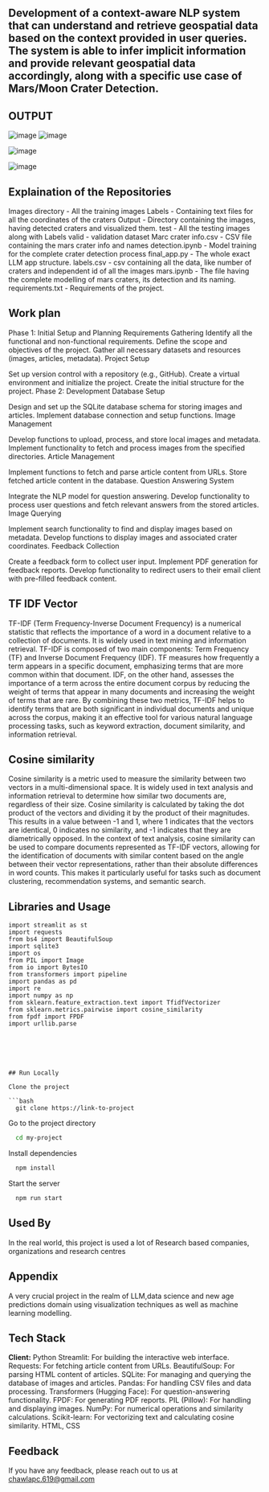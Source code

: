 
## Development of a context-aware NLP system that can understand and retrieve geospatial data based on the context provided in user queries. The system is able to infer implicit information and provide relevant geospatial data accordingly, along with a specific use case of Mars/Moon Crater Detection.


## OUTPUT
![image](https://github.com/user-attachments/assets/59b7802e-1311-41a8-825a-4ceb87fafe24)
![image](https://github.com/user-attachments/assets/e6fb8b7d-5ff9-4cf2-8c40-5638cbd4c894)

![image](https://github.com/user-attachments/assets/547d2f41-bbf4-4b1d-9980-e48b6bfd4209)

![image](https://github.com/user-attachments/assets/20fb5056-b1a4-4977-abed-b344d87b795b)


## Explaination of the Repositories
Images directory - All the training images
Labels - Containing text files for all the coordinates of the craters
Output - Directory containing the images, having detected craters and visualized them.
test - All the testing images along with Labels
valid -  validation dataset
Marc crater info.csv - CSV file containing the mars crater info and names
detection.ipynb - Model training for the complete  crater detection process
final_app.py - The whole exact LLM app structure.
labels.csv - csv containing all the data, like number of craters and independent id of all the images
mars.ipynb - The file having the complete modelling of mars craters, its detection and its naming.
requirements.txt - Requirements of the project.


## Work plan
Phase 1: Initial Setup and Planning
Requirements Gathering
Identify all the functional and non-functional requirements.
Define the scope and objectives of the project.
Gather all necessary datasets and resources (images, articles, metadata).
Project Setup

Set up version control with a repository (e.g., GitHub).
Create a virtual environment and initialize the project.
Create the initial structure for the project.
Phase 2: Development
Database Setup

Design and set up the SQLite database schema for storing images and articles.
Implement database connection and setup functions.
Image Management

Develop functions to upload, process, and store local images and metadata.
Implement functionality to fetch and process images from the specified directories.
Article Management

Implement functions to fetch and parse article content from URLs.
Store fetched article content in the database.
Question Answering System

Integrate the NLP model for question answering.
Develop functionality to process user questions and fetch relevant answers from the stored articles.
Image Querying

Implement search functionality to find and display images based on metadata.
Develop functions to display images and associated crater coordinates.
Feedback Collection

Create a feedback form to collect user input.
Implement PDF generation for feedback reports.
Develop functionality to redirect users to their email client with pre-filled feedback content.

## TF IDF Vector

TF-IDF (Term Frequency-Inverse Document Frequency) is a numerical statistic that reflects the importance of a word in a document relative to a collection of documents. It is widely used in text mining and information retrieval. TF-IDF is composed of two main components: Term Frequency (TF) and Inverse Document Frequency (IDF). TF measures how frequently a term appears in a specific document, emphasizing terms that are more common within that document. IDF, on the other hand, assesses the importance of a term across the entire document corpus by reducing the weight of terms that appear in many documents and increasing the weight of terms that are rare. By combining these two metrics, TF-IDF helps to identify terms that are both significant in individual documents and unique across the corpus, making it an effective tool for various natural language processing tasks, such as keyword extraction, document similarity, and information retrieval.




## Cosine similarity


Cosine similarity is a metric used to measure the similarity between two vectors in a multi-dimensional space. It is widely used in text analysis and information retrieval to determine how similar two documents are, regardless of their size. Cosine similarity is calculated by taking the dot product of the vectors and dividing it by the product of their magnitudes. This results in a value between -1 and 1, where 1 indicates that the vectors are identical, 0 indicates no similarity, and -1 indicates that they are diametrically opposed. In the context of text analysis, cosine similarity can be used to compare documents represented as TF-IDF vectors, allowing for the identification of documents with similar content based on the angle between their vector representations, rather than their absolute differences in word counts. This makes it particularly useful for tasks such as document clustering, recommendation systems, and semantic search.







## Libraries and Usage

```
import streamlit as st
import requests
from bs4 import BeautifulSoup
import sqlite3
import os
from PIL import Image
from io import BytesIO
from transformers import pipeline
import pandas as pd
import re
import numpy as np
from sklearn.feature_extraction.text import TfidfVectorizer
from sklearn.metrics.pairwise import cosine_similarity
from fpdf import FPDF
import urllib.parse






## Run Locally

Clone the project

```bash
  git clone https://link-to-project
```

Go to the project directory

```bash
  cd my-project
```

Install dependencies

```bash
  npm install
```

Start the server

```bash
  npm run start
```


## Used By
In the real world, this project is used a lot of Research based companies, organizations and research centres
## Appendix

A very crucial project in the realm of LLM,data science and new age predictions domain using visualization techniques as well as machine learning modelling.

## Tech Stack

**Client:** Python
Streamlit: For building the interactive web interface.
Requests: For fetching article content from URLs.
BeautifulSoup: For parsing HTML content of articles.
SQLite: For managing and querying the database of images and articles.
Pandas: For handling CSV files and data processing.
Transformers (Hugging Face): For question-answering functionality.
FPDF: For generating PDF reports.
PIL (Pillow): For handling and displaying images.
NumPy: For numerical operations and similarity calculations.
Scikit-learn: For vectorizing text and calculating cosine similarity.
HTML, CSS 




## Feedback

If you have any feedback, please reach out to us at chawlapc.619@gmail.com

